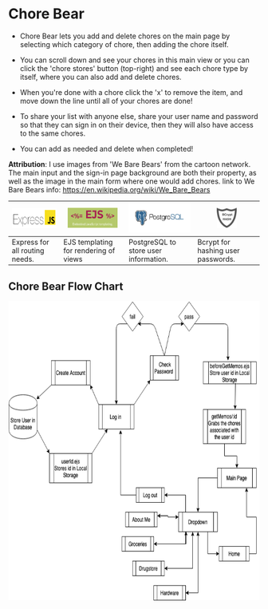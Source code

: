 # Chore Bear
* Chore Bear lets you add and delete chores on the main page by selecting which category of chore, then adding the chore itself.  

* You can scroll down and see your chores in this main view or you can click the 'chore stores' button (top-right) and see each chore type by itself, where you can also add and delete chores. 

* When you're done with a chore click the 'x' to remove the item, and move down the line until all of your chores are done!

* To share your list with anyone else, share your user name and password so that they can sign in on their device, then they will also have access to the same chores. 

* You can add as needed and delete when completed!

**Attribution**:
I use images from 'We Bare Bears' from the cartoon network. The main input and the sign-in page background are both their property, as well as the image in the main form where one would add chores.
link to We Bare Bears info: https://en.wikipedia.org/wiki/We_Bare_Bears

<img src="public/css/images/Express-icon.png" width="150" height="40" /> | <img src="public/css/images/EJS.png" width="100" height="40" /> | <img src="public/css/images/PostgreSQL.png" width="150" height="60" /> | <img src="public/css/images/bcrypt.jpg" width="40" height="40" /> |
------------ | ------------- | ------------ | ------------- 
Express for all routing needs. | EJS templating for rendering of views | PostgreSQL to store user information. | Bcrypt for hashing user passwords.

## Chore Bear Flow Chart
<img src="public/css/images/choreBearFlowChart.png" width="800" height="600" />


